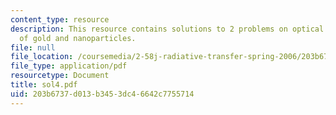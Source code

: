 ```yaml
---
content_type: resource
description: This resource contains solutions to 2 problems on optical properties
  of gold and nanoparticles.
file: null
file_location: /coursemedia/2-58j-radiative-transfer-spring-2006/203b6737d013b3453dc46642c7755714_sol4.pdf
file_type: application/pdf
resourcetype: Document
title: sol4.pdf
uid: 203b6737-d013-b345-3dc4-6642c7755714
---
```

